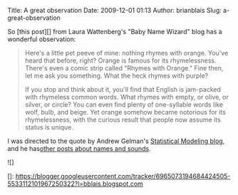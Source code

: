 Title: A great observation
Date: 2009-12-01 01:13
Author: brianblais
Slug: a-great-observation

<p>
So [this post][] from Laura Wattenberg's "Baby Name Wizard" blog has a
wonderful observation:  

> Here's a little pet peeve of mine: nothing rhymes with orange. You've
> heard that before, right? Orange is famous for its rhymelessness.
> There's even a comic strip called "Rhymes with Orange." Fine then, let
> me ask you something. What the heck rhymes with purple?
>
> </p>
> If you stop and think about it, you'll find that English is jam-packed
> with rhymeless common words. What rhymes with empty, or olive, or
> silver, or circle? You can even find plenty of one-syllable words like
> wolf, bulb, and beige. Yet orange somehow became notorious for its
> rhymelessness, with the curious result that people now assume its
> status is unique.

I was directed to the quote by Andrew Gelman's [Statistical Modeling
blog][], and he has[other posts about names and sounds][].

<div class="blogger-post-footer">
![]

</div>

  [this post]: http://www.babynamewizard.com/archives/2009/11/names-that-stand-alone
  [Statistical Modeling blog]: http://www.stat.columbia.edu/~cook/movabletype/mlm/
  [other posts about names and sounds]: http://www.stat.columbia.edu/~cook/MT/mt-search.fcgi?search=laura+wattenberg&IncludeBlogs=1&limit=20
  []: https://blogger.googleusercontent.com/tracker/6965073194684424505-5533112101967250322?l=bblais.blogspot.com
